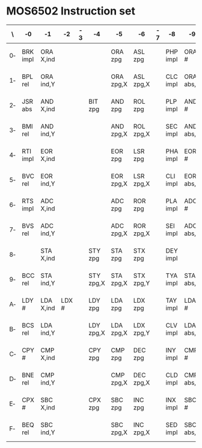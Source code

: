 MOS6502 Instruction set
=======================

\  | ‐0       | ‐1        | ‐2    | ‐3 | ‐4        | ‐5        | ‐6        | ‐7 | ‐8       | ‐9        | ‐A       | ‐B | ‐C        | ‐D        | ‐E        | ‐F
---|----------|-----------|-------|----|-----------|-----------|-----------|----|----------|-----------|----------|----|-----------|-----------|-----------|----
0‐ | BRK impl | ORA X,ind |       |    |           | ORA zpg   | ASL zpg   |    | PHP impl | ORA #     | ASL A    |    |           | ORA abs   | ASL abs   | ---
1‐ | BPL rel  | ORA ind,Y |       |    |           | ORA zpg,X | ASL zpg,X |    | CLC impl | ORA abs,Y |          |    |           | ORA abs,X | ASL abs,X | ---
2‐ | JSR abs  | AND X,ind |       |    | BIT zpg   | AND zpg   | ROL zpg   |    | PLP impl | AND #     | ROL A    |    | BIT abs   | AND abs   | ROL abs   | ---
3‐ | BMI rel  | AND ind,Y |       |    |           | AND zpg,X | ROL zpg,X |    | SEC impl | AND abs,Y |          |    |           | AND abs,X | ROL abs,X | ---
4‐ | RTI impl | EOR X,ind |       |    |           | EOR zpg   | LSR zpg   |    | PHA impl | EOR #     | LSR A    |    | JMP abs   | EOR abs   | LSR abs   | ---
5‐ | BVC rel  | EOR ind,Y |       |    |           | EOR zpg,X | LSR zpg,X |    | CLI impl | EOR abs,Y |          |    |           | EOR abs,X | LSR abs,X | ---
6‐ | RTS impl | ADC X,ind |       |    |           | ADC zpg   | ROR zpg   |    | PLA impl | ADC #     | ROR A    |    | JMP ind   | ADC abs   | ROR abs   | ---
7‐ | BVS rel  | ADC ind,Y |       |    |           | ADC zpg,X | ROR zpg,X |    | SEI impl | ADC abs,Y |          |    |           | ADC abs,X | ROR abs,X | ---
8‐ |          | STA X,ind |       |    | STY zpg   | STA zpg   | STX zpg   |    | DEY impl |           | TXA impl |    | STY abs   | STA abs   | STX abs   | ---
9‐ | BCC rel  | STA ind,Y |       |    | STY zpg,X | STA zpg,X | STX zpg,Y |    | TYA impl | STA abs,Y | TXS impl |    |           | STA abs,X |           | ---
A‐ | LDY #    | LDA X,ind | LDX # |    | LDY zpg   | LDA zpg   | LDX zpg   |    | TAY impl | LDA #     | TAX impl |    | LDY abs   | LDA abs   | LDX abs   | ---
B‐ | BCS rel  | LDA ind,Y |       |    | LDY zpg,X | LDA zpg,X | LDX zpg,Y |    | CLV impl | LDA abs,Y | TSX impl |    | LDY abs,X | LDA abs,X | LDX abs,Y | ---
C‐ | CPY #    | CMP X,ind |       |    | CPY zpg   | CMP zpg   | DEC zpg   |    | INY impl | CMP #     | DEX impl |    | CPY abs   | CMP abs   | DEC abs   | ---
D‐ | BNE rel  | CMP ind,Y |       |    |           | CMP zpg,X | DEC zpg,X |    | CLD impl | CMP abs,Y |          |    |           | CMP abs,X | DEC abs,X | ---
E‐ | CPX #    | SBC X,ind |       |    | CPX zpg   | SBC zpg   | INC zpg   |    | INX impl | SBC #     | NOP impl |    | CPX abs   | SBC abs   | INC abs   | ---
F‐ | BEQ rel  | SBC ind,Y |       |    |           | SBC zpg,X | INC zpg,X |    | SED impl | SBC abs,Y |          |    |           | SBC abs,X | INC abs,X | ---

